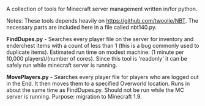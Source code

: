 A collection of tools for Minecraft server management written in/for python.

Notes: These tools depends heavily on https://github.com/twoolie/NBT. The necessary parts are included here in a file called nbt140.py.

**FindDupes.py** - Searches every player file on the server for inventory and enderchest items with a count of less than 1 (this is a bug commonly used to duplicate items). Estimated run time on modest machine: (1 minute per 10,000 players)/(number of cores). Since this tool is 'readonly' it can be safely run while minecraft server is running. 

**MovePlayers.py** - Searches every player file for players who are logged out in the End. It then moves them to a specified Overworld location. Runs in about the same time as FindDupes.py. Should not be run while the MC server is running. Purpose: migration to Minecraft 1.9.

